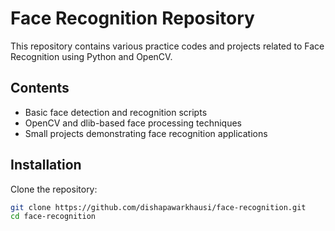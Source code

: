# Face Recognition Repository

This repository contains various practice codes and projects related to Face Recognition using Python and OpenCV.

## Contents
- Basic face detection and recognition scripts
- OpenCV and dlib-based face processing techniques
- Small projects demonstrating face recognition applications

## Installation

Clone the repository:
```bash
git clone https://github.com/dishapawarkhausi/face-recognition.git
cd face-recognition
```
